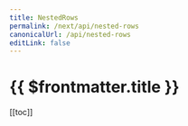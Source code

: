 ```yaml
---
title: NestedRows
permalink: /next/api/nested-rows
canonicalUrl: /api/nested-rows
editLink: false
---
```


# {{ $frontmatter.title }}

[[toc]]
